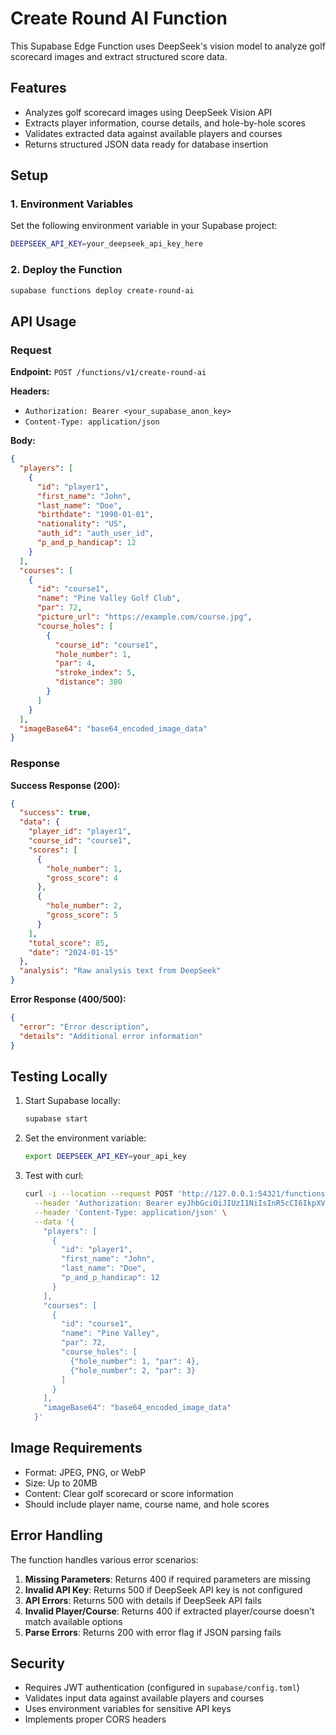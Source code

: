 # Create Round AI Function

This Supabase Edge Function uses DeepSeek's vision model to analyze golf scorecard images and extract structured score data.

## Features

- Analyzes golf scorecard images using DeepSeek Vision API
- Extracts player information, course details, and hole-by-hole scores
- Validates extracted data against available players and courses
- Returns structured JSON data ready for database insertion

## Setup

### 1. Environment Variables

Set the following environment variable in your Supabase project:

```bash
DEEPSEEK_API_KEY=your_deepseek_api_key_here
```

### 2. Deploy the Function

```bash
supabase functions deploy create-round-ai
```

## API Usage

### Request

**Endpoint:** `POST /functions/v1/create-round-ai`

**Headers:**
- `Authorization: Bearer <your_supabase_anon_key>`
- `Content-Type: application/json`

**Body:**
```json
{
  "players": [
    {
      "id": "player1",
      "first_name": "John",
      "last_name": "Doe",
      "birthdate": "1990-01-01",
      "nationality": "US",
      "auth_id": "auth_user_id",
      "p_and_p_handicap": 12
    }
  ],
  "courses": [
    {
      "id": "course1",
      "name": "Pine Valley Golf Club",
      "par": 72,
      "picture_url": "https://example.com/course.jpg",
      "course_holes": [
        {
          "course_id": "course1",
          "hole_number": 1,
          "par": 4,
          "stroke_index": 5,
          "distance": 380
        }
      ]
    }
  ],
  "imageBase64": "base64_encoded_image_data"
}
```

### Response

**Success Response (200):**
```json
{
  "success": true,
  "data": {
    "player_id": "player1",
    "course_id": "course1",
    "scores": [
      {
        "hole_number": 1,
        "gross_score": 4
      },
      {
        "hole_number": 2,
        "gross_score": 5
      }
    ],
    "total_score": 85,
    "date": "2024-01-15"
  },
  "analysis": "Raw analysis text from DeepSeek"
}
```

**Error Response (400/500):**
```json
{
  "error": "Error description",
  "details": "Additional error information"
}
```

## Testing Locally

1. Start Supabase locally:
   ```bash
   supabase start
   ```

2. Set the environment variable:
   ```bash
   export DEEPSEEK_API_KEY=your_api_key
   ```

3. Test with curl:
   ```bash
   curl -i --location --request POST 'http://127.0.0.1:54321/functions/v1/create-round-ai' \
     --header 'Authorization: Bearer eyJhbGciOiJIUzI1NiIsInR5cCI6IkpXVCJ9.eyJpc3MiOiJzdXBhYmFzZS1kZW1vIiwicm9sZSI6ImFub24iLCJleHAiOjE5ODM4MTI5OTZ9.CRXP1A7WOeoJeXxjNni43kdQwgnWNReilDMblYTn_I0' \
     --header 'Content-Type: application/json' \
     --data '{
       "players": [
         {
           "id": "player1",
           "first_name": "John",
           "last_name": "Doe",
           "p_and_p_handicap": 12
         }
       ],
       "courses": [
         {
           "id": "course1",
           "name": "Pine Valley",
           "par": 72,
           "course_holes": [
             {"hole_number": 1, "par": 4},
             {"hole_number": 2, "par": 3}
           ]
         }
       ],
       "imageBase64": "base64_encoded_image_data"
     }'
   ```

## Image Requirements

- Format: JPEG, PNG, or WebP
- Size: Up to 20MB
- Content: Clear golf scorecard or score information
- Should include player name, course name, and hole scores

## Error Handling

The function handles various error scenarios:

1. **Missing Parameters**: Returns 400 if required parameters are missing
2. **Invalid API Key**: Returns 500 if DeepSeek API key is not configured
3. **API Errors**: Returns 500 with details if DeepSeek API fails
4. **Invalid Player/Course**: Returns 400 if extracted player/course doesn't match available options
5. **Parse Errors**: Returns 200 with error flag if JSON parsing fails

## Security

- Requires JWT authentication (configured in `supabase/config.toml`)
- Validates input data against available players and courses
- Uses environment variables for sensitive API keys
- Implements proper CORS headers 